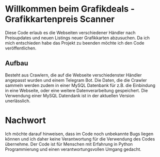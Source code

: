 # Willkommen beim Grafikdeals - Grafikkartenpreis Scanner

Diese Code erlaub es die Webseiten verschiedener Händler nach Preisupdates und neuen Listings neuer Grafikkarten abzusuchen. 
Da ich mich entschieden habe das Projekt zu beenden möchte ich den Code veröffentlichen.

## Aufbau 
Besteht aus Crawlern, die auf die Webseite verschiedenster Händler angepasst wurden und einem Telegram Bot. Die Daten, die die 
Crawler sammeln werden zudem in einer MySQL Datenbank für z.B. die Einbindung in eine Webseite, oder eine weitere Datenverarbeitung
gespeichert. Die Verwendung einer MySQL Datendank ist in der aktuellen Version unerlässlich. 

# Nachwort
Ich möchte darauf hinweisen, dass im Code noch unbekannte Bugs liegen können und ich daher keine Verantwortung für die Verwendung des Codes übernehme. Der Code
ist für Menschen mit Erfahrung in Python Programmierung und einen verantwortungsvollen Umgang gedacht. 
